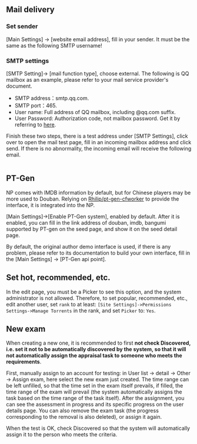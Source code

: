 ## Mail delivery

### Set sender

[Main Settings] -> [website email address], fill in your sender. It must be the same as the following SMTP username!

### SMTP settings

[SMTP Setting]-> [mail function type], choose external. The following is QQ mailbox as an example, please refer to your mail service provider's document.
- SMTP address：smtp.qq.com.
- SMTP port：465.
- User name: Full address of QQ mailbox, including @qq.com suffix.
- User Password: Authorization code, not mailbox password. Get it by referring to [here](https://service.mail.qq.com/cgi-bin/help?subtype=1&&id=28&&no=1001256).

Finish these two steps, there is a test address under [SMTP Settings], click over to open the mail test page, fill in an incoming mailbox address and click send. If there is no abnormality, the incoming email will receive the following email.

<img :src="$withBase('/images/nexus_email_test.png')">

## PT-Gen

NP comes with IMDB information by default, but for Chinese players may be more used to Douban. Relying on [Rhilip/pt-gen-cfworker](https://github.com/Rhilip/pt-gen-cfworker) to provide the interface, it is integrated into the NP.

[Main Settings]->[Enable PT-Gen system], enabled by default. After it is enabled, you can fill in the link address of douban, imdb, bangumi supported by PT-gen on the seed page, and show it on the seed detail page.

By default, the original author demo interface is used, if there is any problem, please refer to its documentation to build your own interface, fill in the [Main Settings] -> [PT-Gen api point].

## Set hot, recommended, etc.

In the edit page, you must be a Picker to see this option, and the system administrator is not allowed. Therefore, to set popular, recommended, etc., edit another user, set `rank` to at least: `[Site Settings]->Permissions Settings->Manage Torrents` in the rank, and set `Picker` to: `Yes`.

## New exam

When creating a new one, it is recommended to first **not check Discovered, i.e. set it not to be automatically discovered by the system, so that it will not automatically assign the appraisal task to someone who meets the requirements**.  

First, manually assign to an account for testing: in User list -> detail -> Other -> Assign exam, here select the new exam just created. The time range can be left unfilled, so that the time set in the exam itself prevails, if filled, the time range of the exam will prevail (the system automatically assigns the task based on the time range of the task itself). After the assignment, you can see the assessment in progress and its specific progress on the user details page. You can also remove the exam task (the progress corresponding to the removal is also deleted), or assign it again.  

When the test is OK, check Discovered so that the system will automatically assign it to the person who meets the criteria.